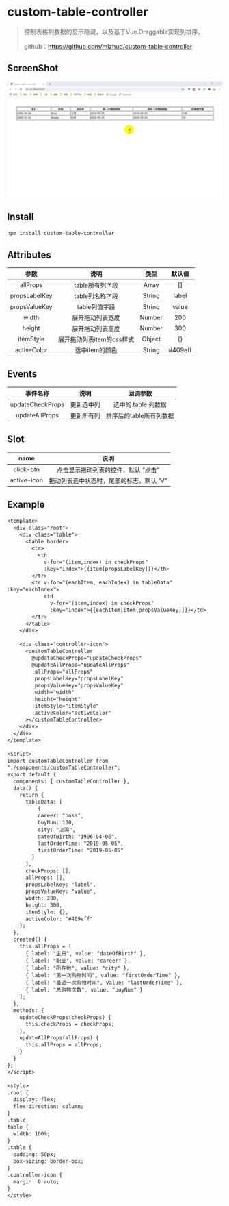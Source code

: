 # custom-table-controller

> 控制表格列数据的显示隐藏，以及基于Vue.Draggable实现列排序。
>
> github：https://github.com/mlzhuo/custom-table-controller



## ScreenShot

![](https://github.com/mlzhuo/custom-table-controller/blob/master/screenshot/example.gif)



## Install

``` bash
npm install custom-table-controller
```



## Attributes

|     参数      |           说明            |  类型  |  默认值  |
| :-----------: | :-----------------------: | :----: | :------: |
|   allProps    |      table所有列字段      | Array  |    []    |
| propsLabelKey |      table列名称字段      | String |  label   |
| propsValueKey |       table列值字段       | String |  value   |
|     width     |     展开拖动列表宽度      | Number |   200    |
|    height     |     展开拖动列表高度      | Number |   300    |
|   itemStyle   | 展开拖动列表item的css样式 | Object |    {}    |
|  activeColor  |      选中item的颜色       | String | \#409eff |



## Events

|     事件名称     |    说明    |        回调参数         |
| :--------------: | :--------: | :---------------------: |
| updateCheckProps | 更新选中列 |   选中的 table 列数据   |
|  updateAllProps  | 更新所有列 | 排序后的table所有列数据 |



## Slot

|    name     |                   说明                   |
| :---------: | :--------------------------------------: |
|  click-btn  |   点击显示拖动列表的控件，默认 “点击”    |
| active-icon | 拖动列表选中状态时，尾部的标志，默认 “√” |



## Example

```vue
<template>
  <div class="root">
    <div class="table">
      <table border>
        <tr>
          <th 
            v-for="(item,index) in checkProps" 
            :key="index">{{item[propsLabelKey]}}</th>
        </tr>
        <tr v-for="(eachItem, eachIndex) in tableData" :key="eachIndex">
            <td 
              v-for="(item,index) in checkProps" 
              :key="index">{{eachItem[item[propsValueKey]]}}</td>
        </tr>
      </table>
    </div>

    <div class="controller-icon">
      <customTableController
        @updateCheckProps="updateCheckProps"
        @updateAllProps="updateAllProps"
        :allProps="allProps"
        :propsLabelKey="propsLabelKey"
        :propsValueKey="propsValueKey"
        :width="width"
        :height="height"
        :itemStyle="itemStyle"
        :activeColor="activeColor"
      ></customTableController>
    </div>
  </div>
</template>

<script>
import customTableController from "./components/customTableController";
export default {
  components: { customTableController },
  data() {
    return {
      tableData: [
          {
          career: "boss",
          buyNum: 100,
          city: "上海",
          dateOfBirth: "1996-04-06",
          lastOrderTime: "2019-05-05",
          firstOrderTime: "2019-05-05"
        }
      ],
      checkProps: [],
      allProps: [],
      propsLabelKey: "label",
      propsValueKey: "value",
      width: 200,
      height: 300,
      itemStyle: {},
      activeColor: "#409eff"
    };
  },
  created() {
    this.allProps = [
      { label: "生日", value: "dateOfBirth" },
      { label: "职业", value: "career" },
      { label: "所在地", value: "city" },
      { label: "第一次购物时间", value: "firstOrderTime" },
      { label: "最近一次购物时间", value: "lastOrderTime" },
      { label: "总购物次数", value: "buyNum" }
    ];
  },
  methods: {
    updateCheckProps(checkProps) {
      this.checkProps = checkProps;
    },
    updateAllProps(allProps) {
      this.allProps = allProps;
    }
  }
};
</script>

<style>
.root {
  display: flex;
  flex-direction: column;
}
.table,
table {
  width: 100%;
}
.table {
  padding: 50px;
  box-sizing: border-box;
}
.controller-icon {
  margin: 0 auto;
}
</style>

```

